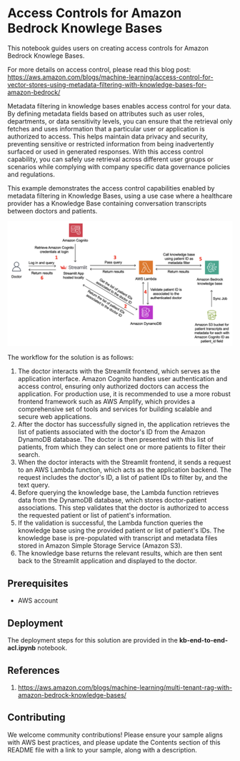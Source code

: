 # Access Controls for Amazon Bedrock Knowlege Bases

This notebook guides users on creating access controls for Amazon Bedrock Knowlege Bases.

For more details on access control, please read this blog post: https://aws.amazon.com/blogs/machine-learning/access-control-for-vector-stores-using-metadata-filtering-with-knowledge-bases-for-amazon-bedrock/

Metadata filtering in knowledge bases enables access control for your data. By defining metadata fields based on attributes such as user roles, departments, or data sensitivity levels, you can ensure that the retrieval only fetches and uses information that a particular user or application is authorized to access. This helps maintain data privacy and security, preventing sensitive or restricted information from being inadvertently surfaced or used in generated responses. With this access control capability, you can safely use retrieval across different user groups or scenarios while complying with company specific data governance policies and regulations.

This example demonstrates the access control capabilities enabled by metadata filtering in Knowledge Bases, using a use case where a healthcare provider has a Knowledge Base containing conversation transcripts between doctors and patients.

![Solution Architecture](imgs/architecture.png)

The workflow for the solution is as follows:

1. The doctor interacts with the Streamlit frontend, which serves as the application interface. Amazon Cognito handles user authentication and access control, ensuring only authorized doctors can access the application. For production use, it is recommended to use a more robust frontend framework such as AWS Amplify, which provides a comprehensive set of tools and services for building scalable and secure web applications.
2. After the doctor has successfully signed in, the application retrieves the list of patients associated with the doctor's ID from the Amazon DynamoDB database. The doctor is then presented with this list of patients, from which they can select one or more patients to filter their search.
3. When the doctor interacts with the Streamlit frontend, it sends a request to an AWS Lambda function, which acts as the application backend. The request includes the doctor's ID, a list of patient IDs to filter by, and the text query.
4. Before querying the knowledge base, the Lambda function retrieves data from the DynamoDB database, which stores doctor-patient associations. This step validates that the doctor is authorized to access the requested patient or list of patient's information.
5. If the validation is successful, the Lambda function queries the knowledge base using the provided patient or list of patient's IDs. The knowledge base is pre-populated with transcript and metadata files stored in Amazon Simple Storage Service (Amazon S3).
6. The knowledge base returns the relevant results, which are then sent back to the Streamlit application and displayed to the doctor.

## Prerequisites

- AWS account

## Deployment

The deployment steps for this solution are provided in the **kb-end-to-end-acl.ipynb** notebook.

## References
1. https://aws.amazon.com/blogs/machine-learning/multi-tenant-rag-with-amazon-bedrock-knowledge-bases/

## Contributing

We welcome community contributions! Please ensure your sample aligns with AWS best practices, and please update the Contents section of this README file with a link to your sample, along with a description.